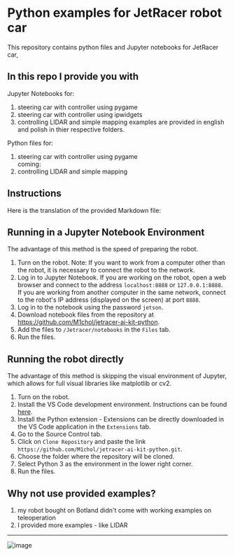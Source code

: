 # Python examples for JetRacer robot car
This repository contains python files and Jupyter notebooks for JetRacer car,
## In this repo I provide you with 
Jupyter Notebooks for:   
1. steering car with controller using pygame
2. steering car with controller using ipwidgets
3. controlling LIDAR and simple mapping
examples are provided in english and polish in thier respective folders.
   
Python files for:
1. steering car with controller using pygame   
coming:
2. controlling LIDAR and simple mapping

## Instructions  
Here is the translation of the provided Markdown file:

## Running in a Jupyter Notebook Environment
The advantage of this method is the speed of preparing the robot.

1. Turn on the robot.
   Note: If you want to work from a computer other than the robot, it is necessary to connect the robot to the network.
2. Log in to Jupyter Notebook.
   If you are working on the robot, open a web browser and connect to the address `localhost:8888` or `127.0.0.1:8888`.
   If you are working from another computer in the same network, connect to the robot's IP address (displayed on the screen) at port `8888`.
3. Log in to the notebook using the password `jetson`.
4. Download notebook files from the repository at https://github.com/M1chol/jetracer-ai-kit-python.
5. Add the files to `/Jetracer/notebooks` in the `Files` tab.
6. Run the files.

## Running the robot directly
The advantage of this method is skipping the visual environment of Jupyter, which allows for full visual libraries like matplotlib or cv2.

1. Turn on the robot.
2. Install the VS Code development environment. Instructions can be found [here](https://code.visualstudio.com/docs/setup/linux).
3. Install the Python extension - Extensions can be directly downloaded in the VS Code application in the `Extensions` tab.
4. Go to the Source Control tab.
5. Click on `Clone Repository` and paste the link `https://github.com/M1chol/jetracer-ai-kit-python.git`.
6. Choose the folder where the repository will be cloned.
7. Select Python 3 as the environment in the lower right corner.
8. Run the files.


## Why not use provided examples?
1. my robot bought on Botland didn't come with working examples on teleoperation
2. I provided more examples - like LIDAR

---
![image](https://cdn1.botland.com.pl/118347/jetracer-ros-ai-kit-a-4-kolowa-platforma-robota-wyscigowego-al-nvidia-jetson-nano-developer-kit-b01-waveshare-23756.jpg)   
